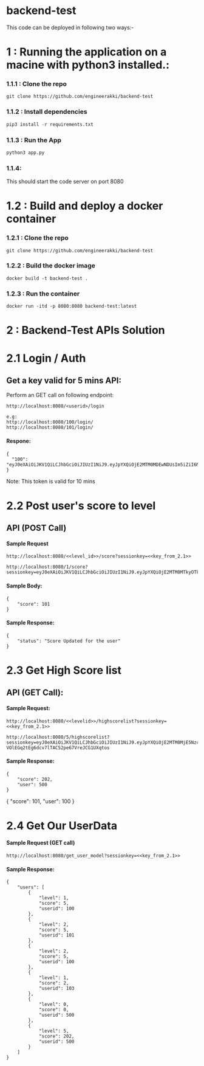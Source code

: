 # backend-test

This code can be deployed in following two ways:-
# 1 : Running the application on a macine with python3 installed.:

### 1.1.1 : Clone the repo
```
git clone https://github.com/engineerakki/backend-test
```

### 1.1.2 : Install dependencies
```python
pip3 install -r requirements.txt
```

### 1.1.3 : Run the App
```python
python3 app.py
```

### 1.1.4: 
This should start the code server on port 8080

# 1.2 : Build and deploy a docker container

### 1.2.1 : Clone the repo
```
git clone https://github.com/engineerakki/backend-test
```

### 1.2.2 : Build the docker image
```
docker build -t backend-test .
```

### 1.2.3 : Run the container
```
docker run -itd -p 8080:8080 backend-test:latest
```




# 2 : Backend-Test APIs Solution

# 2.1 Login / Auth

## Get a key valid for 5 mins API:
Perform an GET call on following endpoint:
```
http://localhost:8080/<userid>/login

e.g:
http://localhost:8080/100/login/
http://localhost:8080/101/login/
```

#### Respone:
```
{
  "100": "eyJ0eXAiOiJKV1QiLCJhbGciOiJIUzI1NiJ9.eyJpYXQiOjE2MTM0MDEwNDUsIm5iZiI6MTYxMzQwMTA0NSwianRpIjoiMjRjYzJlMTItYmU1Yi00NjJlLWE3ZmQtOWUwMmVmZDM0MmMxIiwiZXhwIjoxNjEzNDAxMTA1LCJpZGVudGl0eSI6MTAwLCJmcmVzaCI6ZmFsc2UsInR5cGUiOiJhY2Nlc3MifQ.9uzrz8LJ1w1vCdST8Swt3VbrmaHamjl1gn2jqFtu9Tg"
}
```
Note: This token is valid for 10 mins


# 2.2 Post user's score to level

## API (POST Call)
#### Sample Request
```
http://localhost:8080/<<level_id>>/score?sessionkey=<<key_from_2.1>>

http://localhost:8080/1/score?sessionkey=eyJ0eXAiOiJKV1QiLCJhbGciOiJIUzI1NiJ9.eyJpYXQiOjE2MTM0MTkyOTksIm5iZiI6MTYxMzQxOTI5OSwianRpIjoiNmUwOTM0NTMtZDJkNi00YTA0LTgyMDgtZjQwZmY4YzM1NTAyIiwiZXhwIjoxNjEzNDE5NTk5LCJpZGVudGl0eSI6MTAwLCJmcmVzaCI6ZmFsc2UsInR5cGUiOiJhY2Nlc3MifQ.uQJBKrB8rwRji47pCc7X02LJ5y51UYOdQdNw3wbEfQY
```

#### Sample Body:
```
{
    "score": 101
}
```

#### Sample Response:
```
{
    "status": "Score Updated for the user"
}
```

# 2.3 Get High Score list

## API (GET Call):

#### Sample Request:
```
http://localhost:8080/<<levelid>>/highscorelist?sessionkey=<<key_from_2.1>>

http://localhost:8080/5/highscorelist?sessionkey=eyJ0eXAiOiJKV1QiLCJhbGciOiJIUzI1NiJ9.eyJpYXQiOjE2MTM0MjE5NzcsIm5iZiI6MTYxMzQyMTk3NywianRpIjoiYTg5Yzc4NGEtYWUwZC00M2Y0LWJhODgtOGRhMDEzNGMyZDVmIiwiZXhwIjoxNjEzNDIyMjc3LCJpZGVudGl0eSI6NTAwLCJmcmVzaCI6ZmFsc2UsInR5cGUiOiJhY2Nlc3MifQ.jKb7-VOlEGq2tEg6dcv7lTAC52pe67VreJCG1UXqtos
```

#### Sample Response:
```
{
    "score": 202,
    "user": 500
}
```


{
    "score": 101,
    "user": 100
}

# 2.4 Get Our UserData

#### Sample Request (GET call)
```
http://localhost:8080/get_user_model?sessionkey=<<key_from_2.1>>
```

#### Sample Response:
```
{
    "users": [
        {
            "level": 1,
            "score": 5,
            "userid": 100
        },
        {
            "level": 2,
            "score": 5,
            "userid": 101
        },
        {
            "level": 2,
            "score": 5,
            "userid": 100
        },
        {
            "level": 1,
            "score": 2,
            "userid": 103
        },
        {
            "level": 0,
            "score": 0,
            "userid": 500
        },
        {
            "level": 5,
            "score": 202,
            "userid": 500
        }
    ]
}
```
